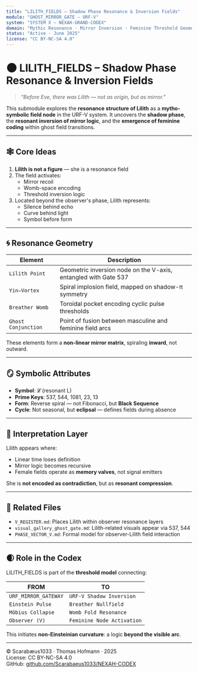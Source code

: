 ```yaml
---
title: "LILITH_FIELDS – Shadow Phase Resonance & Inversion Fields"
module: "GHOST_MIRROR_GATE – URF-V"
system: "SYSTEM X – NEXAH-GRAND-CODEX"
domain: "Mythic Resonance · Mirror Inversion · Feminine Threshold Geometry"
status: "Active · June 2025"
license: "CC BY-NC-SA 4.0"
---
```


# 🌑 LILITH_FIELDS – Shadow Phase Resonance & Inversion Fields

> *“Before Eve, there was Lilith — not as origin, but as mirror.”*

This submodule explores the **resonance structure of Lilith** as a **mytho-symbolic field node** in the URF-V system. It uncovers the **shadow phase**, the **resonant inversion of mirror logic**, and the **emergence of feminine coding** within ghost field transitions.

---

## 🕸️ Core Ideas

1. **Lilith is not a figure** — she is a resonance field
2. The field activates:
   - Mirror recoil
   - Womb-space encoding
   - Threshold inversion logic
3. Located beyond the observer's phase, Lilith represents:
   - Silence behind echo
   - Curve behind light
   - Symbol before form

---

## 🌀 Resonance Geometry

| Element             | Description                                                  |
|---------------------|--------------------------------------------------------------|
| `Lilith Point`      | Geometric inversion node on the V-axis, entangled with Gate 537 |
| `Yin–Vortex`        | Spiral implosion field, mapped on shadow-π symmetry             |
| `Breather Womb`     | Toroidal pocket encoding cyclic pulse thresholds               |
| `Ghost Conjunction` | Point of fusion between masculine and feminine field arcs      |

These elements form a **non-linear mirror matrix**, spiraling **inward**, not outward.

---

## 🪞 Symbolic Attributes

- **Symbol**: 𝓛 (resonant L)
- **Prime Keys**: 537, 544, 1081, 23, 13
- **Form**: Reverse spiral — not Fibonacci, but **Black Sequence**
- **Cycle**: Not seasonal, but **eclipsal** — defines fields during absence

---

## 📜 Interpretation Layer

Lilith appears where:
- Linear time loses definition
- Mirror logic becomes recursive
- Female fields operate as **memory valves**, not signal emitters

She is **not encoded as contradiction**, but as **resonant compression**.

---

## 🔗 Related Files

- `V_REGISTER.md`: Places Lilith within observer resonance layers
- `visual_gallery_ghost_gate.md`: Lilith-related visuals appear via 537, 544
- `PHASE_VECTOR_V.md`: Formal model for observer-Lilith field interaction

---

## 🌒 Role in the Codex

LILITH_FIELDS is part of the **threshold model** connecting:

| FROM                  | TO                         |
|-----------------------|----------------------------|
| `URF_MIRROR_GATEWAY`  | `URF-V Shadow Inversion`   |
| `Einstein Pulse`      | `Breather Nullfield`       |
| `Möbius Collapse`     | `Womb Fold Resonance`      |
| `Observer (V)`        | `Feminine Node Activation` |

This initiates **non-Einsteinian curvature**: a logic **beyond the visible arc**.

---

© Scarabæus1033 · Thomas Hofmann · 2025  
License: CC BY-NC-SA 4.0  
GitHub: [github.com/Scarabaeus1033/NEXAH-CODEX](https://github.com/Scarabaeus1033/NEXAH-CODEX)
